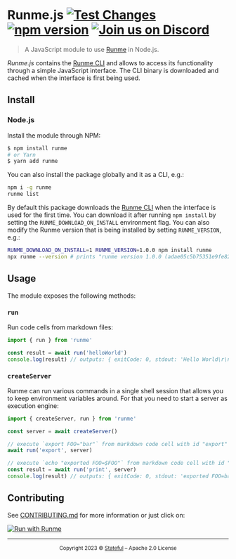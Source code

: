 # Runme.js [![Test Changes](https://github.com/stateful/runmejs/actions/workflows/test.yaml/badge.svg)](https://github.com/stateful/runmejs/actions/workflows/test.yaml) [![npm version](https://badge.fury.io/js/runme.svg)](https://badge.fury.io/js/runme) [![Join us on Discord](https://img.shields.io/discord/878764303052865537?color=5b39df&label=Join%20us%20on%20Discord)](https://discord.com/invite/BQm8zRCBUY)

> A JavaScript module to use [Runme](https://runme.dev) in Node.js.

*Runme.js* contains the [Runme CLI](https://github.com/stateful/runme) and allows to access its functionality through a simple JavaScript interface. The CLI binary is downloaded and cached when the interface is first being used.

## Install

### Node.js

Install the module through NPM:

```sh
$ npm install runme
# or Yarn
$ yarn add runme
```

You can also install the package globally and it as a CLI, e.g.:

```sh
npm i -g runme
runme list
```

By default this package downloads the [Runme CLI](https://github.com/stateful/runme) when the interface is used for the first time. You can download it after running `npm install` by setting the `RUNME_DOWNLOAD_ON_INSTALL` environment flag. You can also modify the Runme version that is being installed by setting `RUNME_VERSION`, e.g.:

```sh
RUNME_DOWNLOAD_ON_INSTALL=1 RUNME_VERSION=1.0.0 npm install runme
npx runme --version # prints "runme version 1.0.0 (adae05c5b75351e9fe82acd595ac8086b6abf19b) on 2023-03-28T20:56:21Z"
```

## Usage

The module exposes the following methods:

### `run`

Run code cells from markdown files:

```ts { name="runExample" }
import { run } from 'runme'

const result = await run('helloWorld')
console.log(result) // outputs: { exitCode: 0, stdout: 'Hello World\r\n', stderr: '' }
```

### `createServer`

Runme can run various commands in a single shell session that allows you to keep environment variables around. For that you need to start a server as execution engine:

```ts
import { createServer, run } from 'runme'

const server = await createServer()

// execute `export FOO="bar"` from markdown code cell with id "export"
await run('export', server)

// execute `echo "exported FOO=$FOO"` from markdown code cell with id "print"
const result = await run('print', server)
console.log(result) // outputs: { exitCode: 0, stdout: 'exported FOO=bar\r\n', stderr: '' }
```

## Contributing

See [CONTRIBUTING.md](./CONTRIBUTING.md) for more information or just click on:

[![Run with Runme](https://badgen.net/badge/Run%20with/Runme/5B3ADF?icon=https://runme.dev/img/logo.svg)](https://runme.dev/api/runme?repository=https%3A%2F%2Fgithub.com%2Fstateful%2Frunmejs.git&fileToOpen=CONTRIBUTING.md)

---

<p align="center">
  <small>
    Copyright 2023 © <a href="http://stateful.com/">Stateful</a> – Apache 2.0 License
  </small>
</p>
